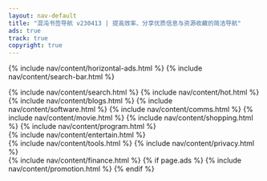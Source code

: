 ```yaml
---
layout: nav-default
title: "混沌书签导航 v230413 | 提高效率、分享优质信息与资源收藏的简洁导航"
ads: true
track: true
copyright: true
---
```


{% include nav/content/horizontal-ads.html %}
{% include nav/content/search-bar.html %}
<div class="nav-content">
    {% include nav/content/search.html %}
    {% include nav/content/hot.html %}
    {% include nav/content/blogs.html %}
    {% include nav/content/software.html %}
    {% include nav/content/comms.html %}
    {% include nav/content/movie.html %}
    {% include nav/content/shopping.html %}
    {% include nav/content/program.html %}
</div>
{% include nav/content/entertain.html %}
<div class="nav-content">
    {% include nav/content/tools.html %}
    {% include nav/content/privacy.html %}
</div>
{% include nav/content/finance.html %}
{% if page.ads %}
{% include nav/content/promotion.html %}
{% endif %}


